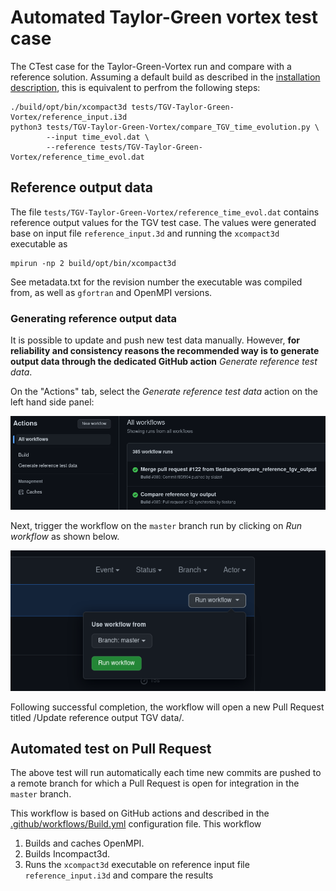 # Automated Taylor-Green vortex test case
The CTest case for the Taylor-Green-Vortex run and compare with a reference solution. 
Assuming a default build as described in the [installation description](../../INSTALL.md), 
this is equivalent to perfrom the following steps: 

```
./build/opt/bin/xcompact3d tests/TGV-Taylor-Green-Vortex/reference_input.i3d 
python3 tests/TGV-Taylor-Green-Vortex/compare_TGV_time_evolution.py \
        --input time_evol.dat \
        --reference tests/TGV-Taylor-Green-Vortex/reference_time_evol.dat
```

## Reference output data

The file `tests/TGV-Taylor-Green-Vortex/reference_time_evol.dat` contains
reference output values for the TGV test case. The values were
generated base on input file `reference_input.3d` and running the `xcompact3d`
executable as

```
mpirun -np 2 build/opt/bin/xcompact3d
```

See metadata.txt for the revision number the executable was compiled from, as well as
`gfortran` and OpenMPI versions.

### Generating reference output data

It is possible to update and push new test data manually. However, **for
reliability and consistency reasons the recommended way is to generate
output data through the dedicated GitHub action** *Generate reference
test data*.

On the "Actions" tab, select the *Generate reference test data* action
on the left hand side panel:

![](img/find_test_data_generation_workflow.png)

Next, trigger the workflow on the `master` branch run by clicking on
*Run workflow* as shown below.

![](img/run_test_data_generation_workflow.png)

Following successful completion, the workflow will open a new Pull
Request titled /Update reference output TGV data/. 

## Automated test on Pull Request

The above test will run automatically each time new commits are pushed
to a remote branch for which a Pull Request is open for integration in
the `master` branch.

This workflow is based on GitHub actions and described in the
[.github/workflows/Build.yml](https://github.com/xcompact3d/Incompact3d/blob/master/.github/workflows/Build.yml) configuration file. This workflow

1. Builds and caches OpenMPI.
2. Builds Incompact3d.
3. Runs the `xcompact3d` executable on reference input file `reference_input.i3d` and compare the results




